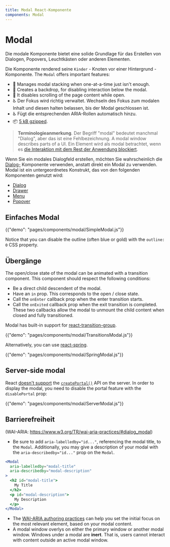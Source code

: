 ```yaml
---
title: Modal React-Komponente
components: Modal
---
```


# Modal

<p class="description">Die modale Komponente bietet eine solide Grundlage für das Erstellen von Dialogen, Popovers, Leuchtkästen oder anderen Elementen.</p>

Die Komponente rendered seine `Kinder` - Knoten vor einer Hintergrund - Komponente. The `Modal` offers important features:

- 💄 Manages modal stacking when one-at-a-time just isn't enough.
- 🔐 Creates a backdrop, for disabling interaction below the modal.
- 🔐 It disables scrolling of the page content while open.
- ♿️ Der Fokus wird richtig verwaltet. Wechseln des Fokus zum modalen Inhalt und diesen halten belassen, bis der Modal geschlossen ist.
- ♿️ Fügt die entsprechenden ARIA-Rollen automatisch hinzu.
- 📦 [5 kB gzipped](/size-snapshot).

> **Terminologieanmerkung**. Der Begriff "modal" bedeutet manchmal "Dialog", aber das ist eine Fehlbezeichnung. A modal window describes parts of a UI. Ein Element wird als modal betrachtet, wenn es [die Interaktion mit dem Rest der Anwendung blockiert](https://en.wikipedia.org/wiki/Modal_window).

Wenn Sie ein modales Dialogfeld erstellen, möchten Sie wahrscheinlich die [Dialog-](/components/dialogs/) Komponente verwenden, anstatt direkt ein Modal zu verwenden. Modal ist ein untergeordnetes Konstrukt, das von den folgenden Komponenten genutzt wird:

- [Dialog](/components/dialogs/)
- [Drawer](/components/drawers/)
- [Menu](/components/menus/)
- [Popover](/components/popover/)

## Einfaches Modal

{{"demo": "pages/components/modal/SimpleModal.js"}}

Notice that you can disable the outline (often blue or gold) with the `outline: 0` CSS property.

## Übergänge

The open/close state of the modal can be animated with a transition component. This component should respect the following conditions:

- Be a direct child descendent of the modal.
- Have an `in` prop. This corresponds to the open / close state.
- Call the `onEnter` callback prop when the enter transition starts.
- Call the `onExited` callback prop when the exit transition is completed. These two callbacks allow the modal to unmount the child content when closed and fully transitioned.

Modal has built-in support for [react-transition-group](https://github.com/reactjs/react-transition-group).

{{"demo": "pages/components/modal/TransitionsModal.js"}}

Alternatively, you can use [react-spring](https://github.com/react-spring/react-spring).

{{"demo": "pages/components/modal/SpringModal.js"}}

## Server-side modal

React [doesn't support](https://github.com/facebook/react/issues/13097) the [`createPortal()`](https://reactjs.org/docs/portals.html) API on the server. In order to display the modal, you need to disable the portal feature with the `disablePortal` prop:

{{"demo": "pages/components/modal/ServerModal.js"}}

## Barrierefreiheit

(WAI-ARIA: https://www.w3.org/TR/wai-aria-practices/#dialog_modal)

- Be sure to add `aria-labelledby="id..."`, referencing the modal title, to the `Modal`. Additionally, you may give a description of your modal with the `aria-describedby="id..."` prop on the `Modal`.

```jsx
<Modal
  aria-labelledby="modal-title"
  aria-describedby="modal-description"
>
  <h2 id="modal-title">
    My Title
  </h2>
  <p id="modal-description">
    My Description
  </p>
</Modal>
```

- The [WAI-ARIA authoring practices](https://www.w3.org/TR/wai-aria-practices/examples/dialog-modal/dialog.html) can help you set the initial focus on the most relevant element, based on your modal content.
- A modal window overlys on either the primary window or another modal window. Windows under a modal are **inert**. That is, users cannot interact with content outside an active modal window.